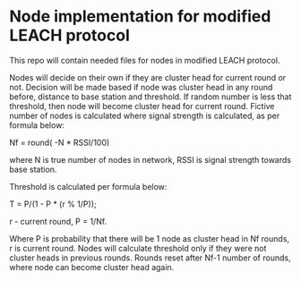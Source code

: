 # Node implementation for modified LEACH protocol
 This repo will contain needed files for nodes in modified LEACH protocol.
 
 Nodes will decide on their own if they are cluster head for current round or not.
 Decision will be made based if node was cluster head in any round before, distance to base station
 and threshold. If random number is less that threshold, then node will become cluster head for current round.
 Fictive number of nodes is calculated where signal strength is calculated, as per formula below:
 
 Nf = round( -N * RSSI/100)
 
 where N is true number of nodes in network, RSSI is signal strength towards base station.
 
 Threshold is calculated per formula below:

  T = P/(1 - P * (r % 1/P));
  
  r - current round, P = 1/Nf.
  
  Where P is probability that there will be 1 node as cluster head in Nf rounds, 
  r is current round. Nodes will calculate threshold only if they were not 
  cluster heads in previous rounds. Rounds reset after Nf-1 number of rounds, 
  where node can become cluster head again.
